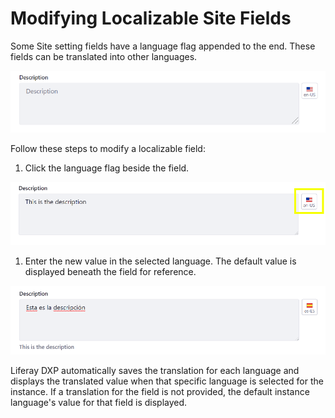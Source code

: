 # Modifying Localizable Site Fields
<!-- This article feels a bit odd - what's the broader goal here that this article is helping someone accomplish? -->

Some Site setting fields have a language flag appended to the end. These fields can be translated into other languages.

![Localizable fields are marked with a language flag.](./modifying-localizable-site-fields/images/01.png)

Follow these steps to modify a localizable field:

1. Click the language flag beside the field.

![Click the language flag next to the localizable field to enter a new value.](./modifying-localizable-site-fields/images/02.png)

1. Enter the new value in the selected language. The default value is displayed beneath the field for reference.

![Enter the new value for the selected language.](./modifying-localizable-site-fields/images/03.png)

Liferay DXP automatically saves the translation for each language and displays the translated value when that specific language is selected for the instance. If a translation for the field is not provided, the default instance language's value for that field is displayed.